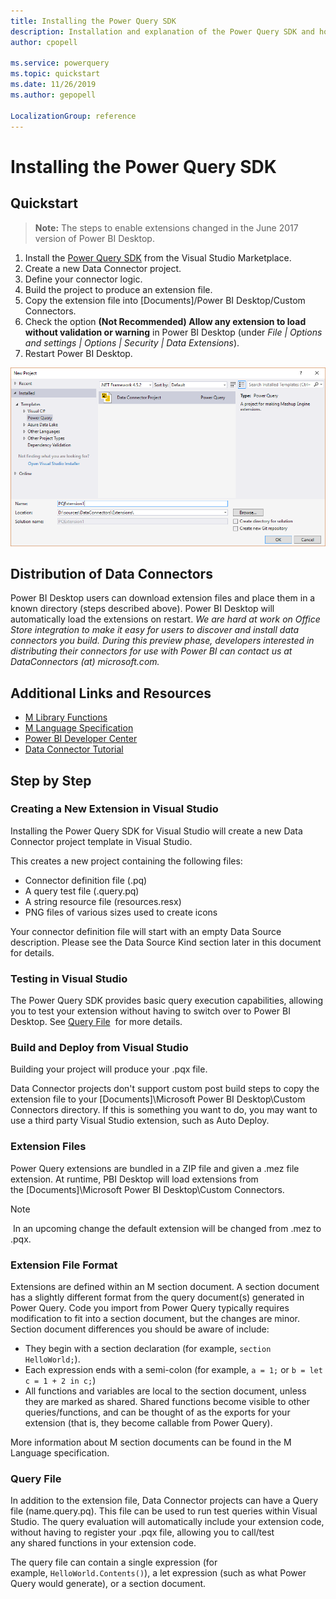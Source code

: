 ```yaml
---
title: Installing the Power Query SDK
description: Installation and explanation of the Power Query SDK and how to use Custom Connectors
author: cpopell

ms.service: powerquery
ms.topic: quickstart
ms.date: 11/26/2019
ms.author: gepopell

LocalizationGroup: reference
---
```


# Installing the Power Query SDK

## Quickstart

> **Note:** 
>The steps to enable extensions changed in the June 2017 version of Power BI Desktop.

1. Install the [Power Query SDK](https://aka.ms/powerquerysdk) from the Visual Studio Marketplace.
2. Create a new Data Connector project.
3. Define your connector logic.
4. Build the project to produce an extension file.
5. Copy the extension file into [Documents]/Power BI Desktop/Custom Connectors.
6. Check the option **(Not Recommended) Allow any extension to load without validation or warning** in Power BI Desktop (under *File | Options and settings | Options | Security | Data Extensions*).
7. Restart Power BI Desktop.

![Preview Feature](images/newProject.png)

## Distribution of Data Connectors

Power BI Desktop users can download extension files and place them in a known directory (steps described above). Power BI Desktop will automatically load the extensions on restart.
_We are hard at work on Office Store integration to make it easy for users to discover and install data connectors you build. During this preview phase, developers interested in distributing their connectors for use with Power BI can contact us at DataConnectors (at) microsoft.com._
## Additional Links and Resources
* [M Library Functions](/powerquery-m/power-query-m-function-reference)
* [M Language Specification](/powerquery-m/power-query-m-language-specification)
* [Power BI Developer Center](https://powerbi.microsoft.com/developers/)
* [Data Connector Tutorial](~/../samples/TripPin/README.md)



## Step by Step

### Creating a New Extension in Visual Studio
Installing the Power Query SDK for Visual Studio will create a new Data Connector project template in Visual Studio.

This creates a new project containing the following files:

* Connector definition file (<connectorName>.pq)
* A query test file (<connectorName>.query.pq)
* A string resource file (resources.resx)
* PNG files of various sizes used to create icons


Your connector definition file will start with an empty Data Source description. Please see the Data Source Kind section later in this document for details.

### Testing in Visual Studio

The Power Query SDK provides basic query execution capabilities, allowing you to test your extension without having to switch over to Power BI Desktop. See [Query File](#query-file)  for more details.

### Build and Deploy from Visual Studio

Building your project will produce your .pqx file.

Data Connector projects don't support custom post build steps to copy the extension file to your [Documents]\Microsoft Power BI Desktop\Custom Connectors directory. If this is something you want to do, you may want to use a third party Visual Studio extension, such as Auto Deploy.

### Extension Files

Power Query extensions are bundled in a ZIP file and given a .mez file extension. At runtime, PBI Desktop will load extensions from the [Documents]\Microsoft Power BI Desktop\Custom Connectors.

>[!Note]
> In an upcoming change the default extension will be changed from .mez to .pqx.

### Extension File Format

Extensions are defined within an M section document. A section document has a slightly different format from the query document(s) generated in Power Query. Code you import from Power Query typically requires modification to fit into a section document, but the changes are minor. Section document differences you should be aware of include:

* They begin with a section declaration (for example, `section HelloWorld;`).
* Each expression ends with a semi-colon (for example, `a = 1;` or `b = let c = 1 + 2 in c;`)
* All functions and variables are local to the section document, unless they are marked as shared. Shared functions become visible to other queries/functions, and can be thought of as the exports for your extension (that is, they become callable from Power Query).

More information about M section documents can be found in the M Language specification.

### Query File
In addition to the extension file, Data Connector projects can have a Query file (name.query.pq). This file can be used to run test queries within Visual Studio. The query evaluation will automatically include your extension code, without having to register your .pqx file, allowing you to call/test any shared functions in your extension code.

The query file can contain a single expression (for example, `HelloWorld.Contents()`), a let expression (such as what Power Query would generate), or a section document.
